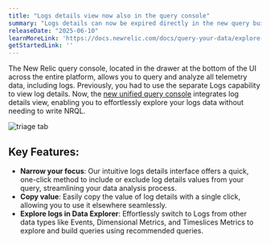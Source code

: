```yaml
---
title: "Logs details view now also in the query console"
summary: "Logs details can now be expired directly in the new query builder."
releaseDate: "2025-06-10"
learnMoreLink: 'https://docs.newrelic.com/docs/query-your-data/explore-query-data/get-started/introduction-querying-new-relic-data/#query-ui'
getStartedLink: ''
---
```


The New Relic query console, located in the drawer at the bottom of the UI across the entire platform, allows you to query and analyze all telemetry data, including logs. Previously, you had to use the separate Logs capability to view log details. Now, the [new unified query console](https://docs.newrelic.com/whats-new/2024/02/whats-new-02-21-new-query-experience/) integrates log details view, enabling you to effortlessly explore your logs data without needing to write NRQL.

![triage tab](/images/whatsnew-logsdetails.webp "triage tab")

## Key Features:

- **Narrow your focus**: Our intuitive logs details interface offers a quick, one-click method to include or exclude log details values from your query, streamlining your data analysis process.
- **Copy value**: Easily copy the value of log details with a single click, allowing you to use it elsewhere seamlessly.
- **Explore logs in Data Explorer**: Effortlessly switch to Logs from other data types like Events, Dimensional Metrics, and Timeslices Metrics to explore and build queries using recommended queries.